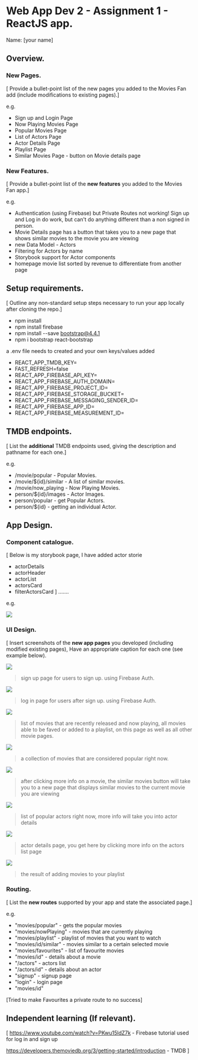 # Web App Dev 2 - Assignment 1 - ReactJS app.

Name: [your name]

## Overview.

### New Pages.

[ Provide a bullet-point list of the new pages you added to the Movies Fan add (include modifications to existing pages).]

e.g.

+ Sign up and Login Page
+ Now Playing Movies Page
+ Popular Movies Page
+ List of Actors Page
+ Actor Details Page
+ Playlist Page
+ Similar Movies Page - button on Movie details page

### New Features.

[ Provide a bullet-point list of the __new features__ you added to the Movies Fan app.] 
 
 e.g.

+ Authentication (using Firebase) but Private Routes not working! Sign up and Log in do work, but can't do anything different than a non signed in person.
+ Movie Details page has a button that takes you to a new page that shows similar movies to the movie you are viewing
+ new Data Model - Actors
+ Filtering for Actors by name
+ Storybook support for Actor components
+ homepage movie list sorted by revenue to differentiate from another page

## Setup requirements.

[ Outline any non-standard setup steps necessary to run your app locally after cloning the repo.]
+ npm install
+ npm install firebase
+ npm install --save  bootstrap@4.4.1
+ npm i bootstrap react-bootstrap

a .env file needs to created and your own keys/values added
+ REACT_APP_TMDB_KEY=
+ FAST_REFRESH=false
+ REACT_APP_FIREBASE_API_KEY=
+ REACT_APP_FIREBASE_AUTH_DOMAIN=
+ REACT_APP_FIREBASE_PROJECT_ID=
+ REACT_APP_FIREBASE_STORAGE_BUCKET=
+ REACT_APP_FIREBASE_MESSAGING_SENDER_ID=
+ REACT_APP_FIREBASE_APP_ID=
+ REACT_APP_FIREBASE_MEASUREMENT_ID=


## TMDB endpoints.

[ List the __additional__ TMDB endpoints used, giving the description and pathname for each one.] 

e.g.

+ /movie/popular - Popular Movies.
+ /movie/${id}/similar - A list of similar movies. 
+ /movie/now_playing - Now Playing Movies.
+ person/${id}/images - Actor Images.
+ person/popular -  get Popular Actors.
+ person/${id} - getting an individual Actor.

## App Design.

### Component catalogue.

[ Below is my storybook page, I have added actor storie
+ actorDetails
+ actorHeader
+ actorList
+ actorsCard
+ filterActorsCard
] .......

e.g.

![](./images/storybook.png)

### UI Design.

[ Insert screenshots of the __new app pages__ you developed (including modified existing pages), Have an appropriate caption for each one (see example below).

![ ](./images/signup.png)

>sign up page for users to sign up. using Firebase Auth.

![ ](./images/login.png)

>log in page for users after sign up. using Firebase Auth.

![ ](./images/nowplaying.png)

>list of movies that are recently released and now playing, all movies able to be faved or added to a playlist, on this page as well as all other movie pages.

![ ](./images/popularmovies.png)

>a collection of movies that are considered popular right now.

![ ](./images/similarmovies.png)

>after clicking more info on a movie, the similar movies button will take you to a new page that displays similar movies to the current movie you are viewing

![ ](./images/actorslist.png)

>list of popular actors right now, more info will take you into actor details

![ ](./images/actorpage.png)

>actor details page, you get here by clicking more info on the actors list page

![ ](./images/playlist.png)

>the result of adding movies to your playlist

### Routing.

[ List the __new routes__ supported by your app and state the associated page.]

e.g. 

+ "movies/popular" - gets the popular movies
+ "movies/nowPlaying" - movies that are currently playing
+ "movies/playlist" - playlist of movies that you want to watch
+ "movies/id/similar" - movies similar to a certain selected movie
+ "movies/favourites" - list of favourite movies
+ "movies/id" - details about a movie
+ "/actors" - actors list
+ "/actors/id" - details about an actor
+ "signup" - signup page
+ "login" - login page
+ "movies/id"

[Tried to make Favourites a private route to no success]

## Independent learning (If relevant).

[ https://www.youtube.com/watch?v=PKwu15ldZ7k - Firebase tutorial used for log in and sign up 

https://developers.themoviedb.org/3/getting-started/introduction - TMDB
]
